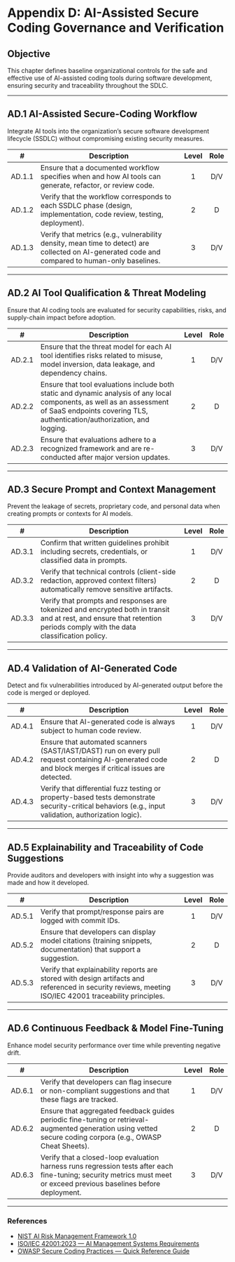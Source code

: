# Appendix D: AI-Assisted Secure Coding Governance and Verification

## Objective

This chapter defines baseline organizational controls for the safe and effective use of AI-assisted coding tools during software development, ensuring security and traceability throughout the SDLC.

---

## AD.1 AI-Assisted Secure-Coding Workflow

Integrate AI tools into the organization’s secure software development lifecycle (SSDLC) without compromising existing security measures.

|   #    | Description                                                                                                                                     | Level | Role |
| :----: | ----------------------------------------------------------------------------------------------------------------------------------------------- | :---: | :--: |
| AD.1.1 | Ensure that a documented workflow specifies when and how AI tools can generate, refactor, or review code.                                       |   1   | D/V  |
| AD.1.2 | Verify that the workflow corresponds to each SSDLC phase (design, implementation, code review, testing, deployment).                            |   2   |  D   |
| AD.1.3 | Verify that metrics (e.g., vulnerability density, mean time to detect) are collected on AI-generated code and compared to human-only baselines. |   3   | D/V  |

---

## AD.2 AI Tool Qualification & Threat Modeling

Ensure that AI coding tools are evaluated for security capabilities, risks, and supply-chain impact before adoption.

|   #    | Description                                                                                                                                                                                        | Level | Role |
| :----: | -------------------------------------------------------------------------------------------------------------------------------------------------------------------------------------------------- | :---: | :--: |
| AD.2.1 | Ensure that the threat model for each AI tool identifies risks related to misuse, model inversion, data leakage, and dependency chains.                                                            |   1   | D/V  |
| AD.2.2 | Ensure that tool evaluations include both static and dynamic analysis of any local components, as well as an assessment of SaaS endpoints covering TLS, authentication/authorization, and logging. |   2   |  D   |
| AD.2.3 | Ensure that evaluations adhere to a recognized framework and are re-conducted after major version updates.                                                                                         |   3   | D/V  |

---

## AD.3 Secure Prompt and Context Management

Prevent the leakage of secrets, proprietary code, and personal data when creating prompts or contexts for AI models.

|   #    | Description                                                                                                                                                              | Level | Role |
| :----: | ------------------------------------------------------------------------------------------------------------------------------------------------------------------------ | :---: | :--: |
| AD.3.1 | Confirm that written guidelines prohibit including secrets, credentials, or classified data in prompts.                                                                  |   1   | D/V  |
| AD.3.2 | Verify that technical controls (client-side redaction, approved context filters) automatically remove sensitive artifacts.                                               |   2   |  D   |
| AD.3.3 | Verify that prompts and responses are tokenized and encrypted both in transit and at rest, and ensure that retention periods comply with the data classification policy. |   3   | D/V  |

---

## AD.4 Validation of AI-Generated Code

Detect and fix vulnerabilities introduced by AI-generated output before the code is merged or deployed.

|   #    | Description                                                                                                                                              | Level | Role |
| :----: | -------------------------------------------------------------------------------------------------------------------------------------------------------- | :---: | :--: |
| AD.4.1 | Ensure that AI-generated code is always subject to human code review.                                                                                    |   1   | D/V  |
| AD.4.2 | Ensure that automated scanners (SAST/IAST/DAST) run on every pull request containing AI-generated code and block merges if critical issues are detected. |   2   |  D   |
| AD.4.3 | Verify that differential fuzz testing or property-based tests demonstrate security-critical behaviors (e.g., input validation, authorization logic).     |   3   | D/V  |

---

## AD.5 Explainability and Traceability of Code Suggestions

Provide auditors and developers with insight into why a suggestion was made and how it developed.

|   #    | Description                                                                                                                                            | Level | Role |
| :----: | ------------------------------------------------------------------------------------------------------------------------------------------------------ | :---: | :--: |
| AD.5.1 | Verify that prompt/response pairs are logged with commit IDs.                                                                                          |   1   | D/V  |
| AD.5.2 | Ensure that developers can display model citations (training snippets, documentation) that support a suggestion.                                       |   2   |  D   |
| AD.5.3 | Verify that explainability reports are stored with design artifacts and referenced in security reviews, meeting ISO/IEC 42001 traceability principles. |   3   | D/V  |

---

## AD.6 Continuous Feedback & Model Fine-Tuning

Enhance model security performance over time while preventing negative drift.

|   #    | Description                                                                                                                                                           | Level | Role |
| :----: | --------------------------------------------------------------------------------------------------------------------------------------------------------------------- | :---: | :--: |
| AD.6.1 | Verify that developers can flag insecure or non-compliant suggestions and that these flags are tracked.                                                               |   1   | D/V  |
| AD.6.2 | Ensure that aggregated feedback guides periodic fine-tuning or retrieval-augmented generation using vetted secure coding corpora (e.g., OWASP Cheat Sheets).          |   2   |  D   |
| AD.6.3 | Verify that a closed-loop evaluation harness runs regression tests after each fine-tuning; security metrics must meet or exceed previous baselines before deployment. |   3   | D/V  |

---

### References

* [NIST AI Risk Management Framework 1.0](https://nvlpubs.nist.gov/nistpubs/ai/nist.ai.100-1.pdf)
* [ISO/IEC 42001:2023 — AI Management Systems Requirements](https://www.iso.org/standard/81230.html)
* [OWASP Secure Coding Practices — Quick Reference Guide](https://owasp.org/www-project-secure-coding-practices-quick-reference-guide/)

